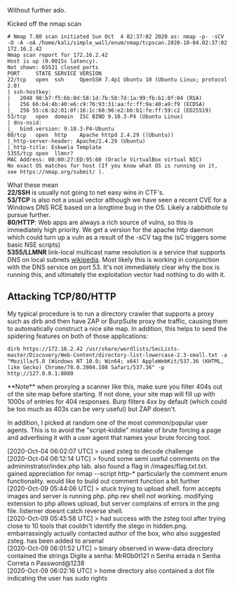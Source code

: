Without further ado.

Kicked off the nmap scan

```
# Nmap 7.80 scan initiated Sun Oct  4 02:37:02 2020 as: nmap -p- -sCV -O -A -oA /home/kali/simple_wall/enum/nmap/tcpscan.2020-10-04.02:37:02 172.16.2.42
Nmap scan report for 172.16.2.42
Host is up (0.0015s latency).
Not shown: 65531 closed ports
PORT     STATE SERVICE VERSION
22/tcp   open  ssh     OpenSSH 7.4p1 Ubuntu 10 (Ubuntu Linux; protocol 2.0)
| ssh-hostkey:
|   2048 98:b7:f5:6b:0d:58:1d:7b:58:7d:1a:99:fb:b1:8f:04 (RSA)
|   256 66:b4:4b:40:e6:c9:76:93:31:aa:fc:ff:9a:40:a9:f9 (ECDSA)
|_  256 55:c6:b2:01:0f:16:1c:68:96:e2:bb:b1:fe:ff:59:c2 (ED25519)
53/tcp   open  domain  ISC BIND 9.10.3-P4 (Ubuntu Linux)
| dns-nsid:
|_  bind.version: 9.10.3-P4-Ubuntu
80/tcp   open  http    Apache httpd 2.4.29 ((Ubuntu))
|_http-server-header: Apache/2.4.29 (Ubuntu)
|_http-title: Eskwela Template
5355/tcp open  llmnr?
MAC Address: 08:00:27:ED:95:60 (Oracle VirtualBox virtual NIC)
No exact OS matches for host (If you know what OS is running on it, see https://nmap.org/submit/ ).
```

What these mean  
**22/SSH** is usually not going to net easy wins in CTF's.  
**53/TCP** is also not a usual vector although we have seen a recent CVE for a Windows DNS RCE based on a longtime bug in the OS. Likely a rabbithole to pursue further.  
**80/HTTP**: Web apps are always a rich source of vulns, so this is immediately high priority. We get a version for the apache http daemon which could turn up a vuln as a result of the -sCV tag the (sC triggers some basic NSE scripts)  
**5355/LLMNR** link-local multicast name resolution is a service that supports DNS on local subnets [wikipedia](https://en.wikipedia.org/wiki/Link-Local_Multicast_Name_Resolution). Most likely this is working in conjunction with the DNS service on port 53. It's not immediately clear why the box is running this, and ultimately the exploitation vector had nothing to do with it.

## Attacking TCP/80/HTTP

My typical procedure is to run a directory crawler that supports a proxy such as dirb and then have ZAP or BurpSuite proxy the traffic, causing them to automatically construct a nice site map. In addition, this helps to seed the spidering features on both of those applications:

```
dirb https://172.16.2.42 /usr/share/wordlists/SecLists-master/Discovery/Web-Content/directory-list-lowercase-2.3-small.txt -a "Mozilla/5.0 (Windows NT 10.0; Win64; x64) AppleWebKit/537.36 (KHTML, like Gecko) Chrome/78.0.3904.108 Safari/537.36" -p http://127.0.0.1:8080

```

\*\*Note\*\* when proxying a scanner like this, make sure you filter 404s out of the site map before starting. If not done, your site map will fill up with 1000s of entries for 404 responses. Burp filters 4xx by default (which could be too much as 403s can be very useful) but ZAP doesn't.

In addition, I picked at random one of the most common/popular user agents. This is to avoid the "script-kiddie" mistake of brute forcing a page and advertising it with a user agent that names your brute forcing tool.

[2020-Oct-04 06:02:07 UTC] > used zsteg to decode challenge  
[2020-Oct-04 06:12:14 UTC] > found some semi useful comments on the admininstrator/index.php tab. also found a flag in /images/flag.txt.txt. gained appreciation for nmap --script http-\* particularly the comment enum functionality. would like to build out comment function a bit further  
[2020-Oct-09 05:44:06 UTC] > stuck trying to upload shell. form accepts images and server is running php. php rev shell not working. modifying extension to php allows upload, but server complains of errors in the png file. listerner doesnt catch reverse shell.  
[2020-Oct-09 05:45:58 UTC] > had success with the zsteg tool after trying close to 10 tools that couldn't identify the stego in hidden.png. embarrassingly actually contacted author of the box, who also suggested zsteg. has been added to arsenal  
[2020-Oct-09 06:01:52 UTC] > binary observed in www-data directory contained the strings Digite a senha: MrR0b0t121 n Senha errada n Senha Correta n Password@1238  
[2020-Oct-09 06:02:16 UTC] > home directory also contained a dot file indicating the user has sudo rights
